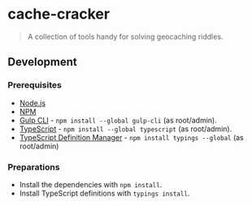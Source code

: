 # cache-cracker

> A collection of tools handy for solving geocaching riddles.

## Development

### Prerequisites

* [Node.js](https://nodejs.org/en/)
* [NPM](https://www.npmjs.com/)
* [Gulp CLI](http://gulpjs.com/) - `npm install --global gulp-cli` (as root/admin).
* [TypeScript](http://www.typescriptlang.org/) - `npm install --global typescript` (as root/admin).
* [TypeScript Definition Manager](https://github.com/typings/typings) - `npm install typings --global` (as root/admin)

### Preparations

* Install the dependencies with `npm install`.
* Install TypeScript definitions with `typings install`.

